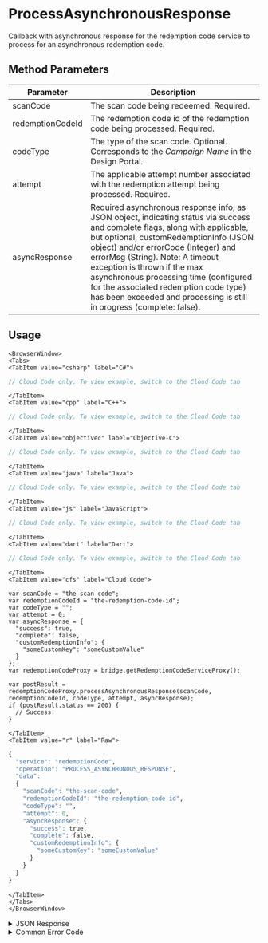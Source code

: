 # ProcessAsynchronousResponse

Callback with asynchronous response for the redemption code service to process for an asynchronous redemption code.


<PartialServop service_name="redemptionCode" operation_name="PROCESS_ASYNCHRONOUS_RESPONSE" />

## Method Parameters
Parameter | Description
--------- | -----------
scanCode | The scan code being redeemed. Required.
redemptionCodeId | The redemption code id of the redemption code being processed. Required.
codeType | The type of the scan code. Optional. Corresponds to the _Campaign Name_ in the Design Portal.
attempt | The applicable attempt number associated with the redemption attempt being processed. Required.
asyncResponse | Required asynchronous response info, as JSON object, indicating status via success and complete flags, along with applicable, but optional, customRedemptionInfo (JSON object) and/or errorCode (Integer) and errorMsg (String).  Note: A timeout exception is thrown if the max asynchronous processing time (configured for the associated redemption code type) has been exceeded and processing is still in progress (complete: false).

## Usage

```mdx-code-block
<BrowserWindow>
<Tabs>
<TabItem value="csharp" label="C#">
```

```csharp
// Cloud Code only. To view example, switch to the Cloud Code tab
```

```mdx-code-block
</TabItem>
<TabItem value="cpp" label="C++">
```

```cpp
// Cloud Code only. To view example, switch to the Cloud Code tab
```

```mdx-code-block
</TabItem>
<TabItem value="objectivec" label="Objective-C">
```

```objectivec
// Cloud Code only. To view example, switch to the Cloud Code tab
```

```mdx-code-block
</TabItem>
<TabItem value="java" label="Java">
```

```java
// Cloud Code only. To view example, switch to the Cloud Code tab
```

```mdx-code-block
</TabItem>
<TabItem value="js" label="JavaScript">
```

```javascript
// Cloud Code only. To view example, switch to the Cloud Code tab
```

```mdx-code-block
</TabItem>
<TabItem value="dart" label="Dart">
```

```dart
// Cloud Code only. To view example, switch to the Cloud Code tab
```

```mdx-code-block
</TabItem>
<TabItem value="cfs" label="Cloud Code">
```

```cfscript
var scanCode = "the-scan-code";
var redemptionCodeId = "the-redemption-code-id";
var codeType = "";
var attempt = 0;
var asyncResponse = {
  "success": true,
  "complete": false,
  "customRedemptionInfo": {
    "someCustomKey": "someCustomValue"
  }
};
var redemptionCodeProxy = bridge.getRedemptionCodeServiceProxy();

var postResult = redemptionCodeProxy.processAsynchronousResponse(scanCode, redemptionCodeId, codeType, attempt, asyncResponse);
if (postResult.status == 200) {
  // Success!
}
```

```mdx-code-block
</TabItem>
<TabItem value="r" label="Raw">
```

```r
{
  "service": "redemptionCode",
  "operation": "PROCESS_ASYNCHRONOUS_RESPONSE",
  "data":
  {
    "scanCode": "the-scan-code",
    "redemptionCodeId": "the-redemption-code-id",
    "codeType": "",
    "attempt": 0,
    "asyncResponse": {
      "success": true,
      "complete": false,
      "customRedemptionInfo": {
        "someCustomKey": "someCustomValue"
      }
    }
  }
}
```

```mdx-code-block
</TabItem>
</Tabs>
</BrowserWindow>
```

<details>
<summary>JSON Response</summary>

```json
{
  "data": {
    "gameId": "23713",
    "scanCode": "fdjsl-zh5h2-mwdw1-no0ua-x40ci",
    "codeType": "test22",
    "redemptionCodeId": "b75e0c13-08d2-41d1-9cf6-ff4a72356d2f",
    "version": 3,
    "codeState": "InProgress",
    "customCodeInfo": {
      "factoryId": 22
    },
    "customRedemptionInfo": {
      "transaction_id": "9d3936f686fccd646669f67f332440e54a48f5c05a562c89a6637dc1125654eb"
    },
    "redeemedByProfileId": null,
    "redeemedByProfileName": null,
    "invalidationReason": null,
    "createdAt": 1655818588627,
    "activatedAt": 1655818588627,
    "redeemedAt": null,
    "invalidatedAt": null,
    "updatedAt": 1655818611860,
    "currentAttempt": 0,
    "status": {
      "attempt": 0,
      "attemptedAt": 1655818605849,
      "attemptedBy": "c14caf2b-6c72-4c8e-9280-54356f7d56c2",
      "scriptId": "2f944060-9eff-40c4-bdc3-ab7d00f83f35",
      "scriptVersion": 38,
      "attemptState": "IN_PROGRESS",
      "response": {
        "success": true,
        "complete": false,
        "customRedemptionInfo": {
          "transaction_id": "9d3936f686fccd646669f67f332440e54a48f5c05a562c89a6637dc1125654eb"
        },
        "errorCode": null,
        "errorMsg": null
      }
    }
  },
  "status": 200
}
```
</details>

<details>
<summary>Common Error Code</summary>

### Status Codes
Code | Name | Description
---- | ---- | -----------
40395 | REDEMPTION_CODE_NOT_FOUND | The specified code was not found
40398 | REDEMPTION_CODE_NOT_ACTIVE | The specified code is not active
40401 | REDEMPTION_CODE_REDEEMED | The code has already been redeemed
40402 | REDEMPTION_CODE_REDEEMED_BY_SELF | The code has already been redeemed by the calling user
40403 | REDEMPTION_CODE_REDEEMED_BY_OTHER | The code has already been redeemed by another user
40757 | REDEMPTION_OF_CUSTOM_CODE_FAILED | Missing identity, required for get identity data
40758 | REDEMPTION_CODE_NOT_IN_PROGRESS | The code state is not in progress
40759 | REDEMPTION_CODE_ATTEMPT_ERROR | The attempt number input was not correct
40760 | REDEMPTION_CODE_ATTEMPT_MISMATCH | The applicable attempt number associated with the redemption attempt being processed doesn't match the code type
40761 | REDEMPTION_CODE_ASYNC_BAD_RESPONSE | The asynchronous response was not correct
40762 | REDEMPTION_CODE_BY_ID_NOT_FOUND | The specified code was not found by redemptionCodeId
40767 | REDEMPTION_CODE_TYPE_NOT_ASYNC | The specified codeType was not asynchronous
40768 | REDEMPTION_CODE_ASYNC_PROCESSING_TIMEOUT | The specified timeout was hit

</details>


